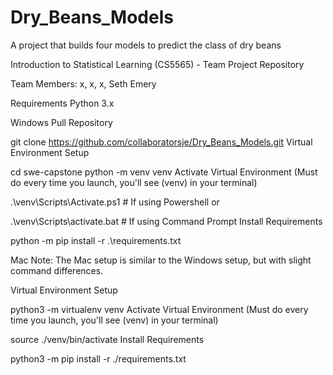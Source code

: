 # Dry_Beans_Models
A project that builds four models to predict the class of dry beans

Introduction to Statistical Learning (CS5565) - Team Project Repository

Team Members: x, x, x, Seth Emery

Requirements
Python 3.x

Windows
Pull Repository

git clone https://github.com/collaboratorsje/Dry_Beans_Models.git
Virtual Environment Setup

cd swe-capstone
python -m venv venv 
Activate Virtual Environment (Must do every time you launch, you'll see (venv) in your terminal)

.\venv\Scripts\Activate.ps1 # If using Powershell
or

.\venv\Scripts\activate.bat # If using Command Prompt
Install Requirements

python -m pip install -r .\requirements.txt

Mac
Note: The Mac setup is similar to the Windows setup, but with slight command differences.

Virtual Environment Setup

python3 -m virtualenv venv 
Activate Virtual Environment (Must do every time you launch, you'll see (venv) in your terminal)

source ./venv/bin/activate
Install Requirements

python3 -m pip install -r ./requirements.txt
